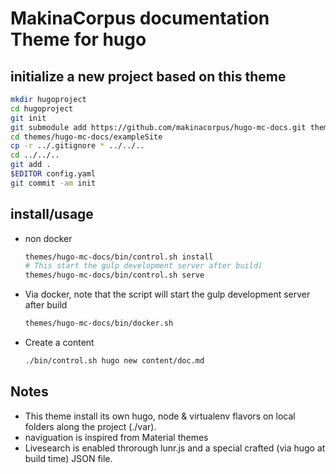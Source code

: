 # MakinaCorpus documentation Theme for hugo
## initialize a new project based on this theme

```sh
mkdir hugoproject
cd hugoproject
git init
git submodule add https://github.com/makinacorpus/hugo-mc-docs.git themes/hugo-mc-docs
cd themes/hugo-mc-docs/exampleSite
cp -r ../.gitignore * ../../..
cd ../../..
git add .
$EDITOR config.yaml
git commit -am init
```

## install/usage

- non docker

    ```sh
    themes/hugo-mc-docs/bin/control.sh install
    # This start the gulp development server after build)
    themes/hugo-mc-docs/bin/control.sh serve
    ```

- Via docker, note that the script will start the gulp development server after build

    ```sh
    themes/hugo-mc-docs/bin/docker.sh
    ```
- Create a content

    ```sh
    ./bin/control.sh hugo new content/doc.md
    ```

## Notes
- This theme install its own hugo, node & virtualenv flavors
    on local folders along the project (./var).
- naviguation is inspired from Material themes
- Livesearch is enabled throrough lunr.js and a special crafted (via hugo at build time) JSON file.
